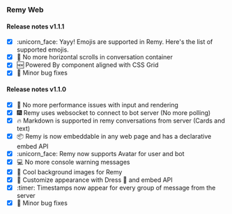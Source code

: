 ### Remy Web

#### Release notes v1.1.1

- [x] :unicorn_face: Yayy! Emojis are supported in Remy. Here's the list of supported emojis.
- [x] :scroll: No more horizontal scrolls in conversation container 
- [x] :new: Powered By component aligned with CSS Grid
- [x] :bug: Minor bug fixes

#### Release notes v1.1.0

- [x] :rocket: No more performance issues with input and rendering
- [x] :fireworks:  Remy uses websocket to connect to bot server (No more polling)
- [x] :fire: Markdown is supported in remy conversations from server (Cards and text)
- [x] :package: Remy is now embeddable in any web page and has a declarative embed API
- [x] :unicorn_face: Remy now supports Avatar for user and bot
- [x] :computer: No more console warning messages
- [x] :gift: Cool background images for Remy
- [x] :pencil: Customize appearance with Dress :dress: and embed API
- [x] :timer: Timestamps now appear for every group of message from the server
- [x] :bug: Minor bug fixes
